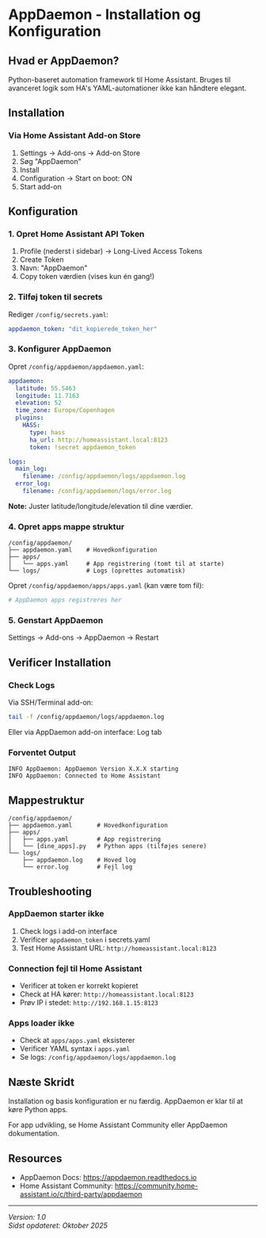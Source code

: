 # AppDaemon - Installation og Konfiguration

## Hvad er AppDaemon?

Python-baseret automation framework til Home Assistant. Bruges til avanceret logik som HA's YAML-automationer ikke kan håndtere elegant.

## Installation

### Via Home Assistant Add-on Store

1. Settings → Add-ons → Add-on Store
2. Søg "AppDaemon"
3. Install
4. Configuration → Start on boot: ON
5. Start add-on

## Konfiguration

### 1. Opret Home Assistant API Token

1. Profile (nederst i sidebar) → Long-Lived Access Tokens
2. Create Token
3. Navn: "AppDaemon"
4. Copy token værdien (vises kun én gang!)

### 2. Tilføj token til secrets

Rediger `/config/secrets.yaml`:
```yaml
appdaemon_token: "dit_kopierede_token_her"
```

### 3. Konfigurer AppDaemon

Opret `/config/appdaemon/appdaemon.yaml`:

```yaml
appdaemon:
  latitude: 55.5463
  longitude: 11.7163
  elevation: 52
  time_zone: Europe/Copenhagen
  plugins:
    HASS:
      type: hass
      ha_url: http://homeassistant.local:8123
      token: !secret appdaemon_token

logs:
  main_log:
    filename: /config/appdaemon/logs/appdaemon.log
  error_log:
    filename: /config/appdaemon/logs/error.log
```

**Note:** Juster latitude/longitude/elevation til dine værdier.

### 4. Opret apps mappe struktur

```
/config/appdaemon/
├── appdaemon.yaml    # Hovedkonfiguration
├── apps/
│   └── apps.yaml     # App registrering (tomt til at starte)
└── logs/             # Logs (oprettes automatisk)
```

Opret `/config/appdaemon/apps/apps.yaml` (kan være tom fil):
```yaml
# AppDaemon apps registreres her
```

### 5. Genstart AppDaemon

Settings → Add-ons → AppDaemon → Restart

## Verificer Installation

### Check Logs

Via SSH/Terminal add-on:
```bash
tail -f /config/appdaemon/logs/appdaemon.log
```

Eller via AppDaemon add-on interface: Log tab

### Forventet Output

```
INFO AppDaemon: AppDaemon Version X.X.X starting
INFO AppDaemon: Connected to Home Assistant
```

## Mappestruktur

```
/config/appdaemon/
├── appdaemon.yaml       # Hovedkonfiguration
├── apps/
│   ├── apps.yaml        # App registrering
│   └── [dine_apps].py   # Python apps (tilføjes senere)
└── logs/
    ├── appdaemon.log    # Hoved log
    └── error.log        # Fejl log
```

## Troubleshooting

### AppDaemon starter ikke

1. Check logs i add-on interface
2. Verificer `appdaemon_token` i secrets.yaml
3. Test Home Assistant URL: `http://homeassistant.local:8123`

### Connection fejl til Home Assistant

- Verificer at token er korrekt kopieret
- Check at HA kører: `http://homeassistant.local:8123`
- Prøv IP i stedet: `http://192.168.1.15:8123`

### Apps loader ikke

- Check at `apps/apps.yaml` eksisterer
- Verificer YAML syntax i `apps.yaml`
- Se logs: `/config/appdaemon/logs/appdaemon.log`

## Næste Skridt

Installation og basis konfiguration er nu færdig. AppDaemon er klar til at køre Python apps.

For app udvikling, se Home Assistant Community eller AppDaemon dokumentation.

## Resources

- AppDaemon Docs: https://appdaemon.readthedocs.io
- Home Assistant Community: https://community.home-assistant.io/c/third-party/appdaemon

---

*Version: 1.0*  
*Sidst opdateret: Oktober 2025*
